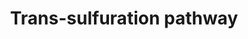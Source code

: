 ---
annotations:
- id: PW:0000134
  parent: classic metabolic pathway
  type: Pathway Ontology
  value: glutathione metabolic pathway
authors:
- Leonjohn2008
- MaintBot
- Mkutmon
description: Trans-sulfuration pathway, the pathway of production of GSH from S-adenosylmethionine
  (SAMe). Evidences have been showed that this pathway was perturbed in liver toxicity
  studies.
last-edited: 2013-10-24
ndex: 56aab318-8b64-11eb-9e72-0ac135e8bacf
organisms:
- Homo sapiens
redirect_from:
- /index.php/Pathway:WP2333
- /instance/WP2333
- /instance/WP2333_r72015
revision: r72015
schema-jsonld:
- '@context': https://schema.org/
  '@id': https://wikipathways.github.io/pathways/WP2333.html
  '@type': Dataset
  creator:
    '@type': Organization
    name: WikiPathways
  description: Trans-sulfuration pathway, the pathway of production of GSH from S-adenosylmethionine
    (SAMe). Evidences have been showed that this pathway was perturbed in liver toxicity
    studies.
  keywords:
  - 5-Methyl-THF
  - ADP
  - AHCY
  - ATP
  - CBS
  - CSAD
  - CTH
  - DNMT1
  - GCLM
  - GOT1
  - Glutathione
  - L-Cysteine
  - L-Glutamate
  - L-Homocysteine
  - L-Methionine
  - MAT2B
  - MPST
  - MTR
  - Phosphate
  - Pyruvate
  - S-Adenosylhomocysteine (SAH)
  - S-Adenosylmethionine (SAMe)
  - Taurine
  - Tetrahydrofolate (THF)
  license: CC0
  name: Trans-sulfuration pathway
seo: CreativeWork
title: Trans-sulfuration pathway
wpid: WP2333
---